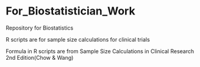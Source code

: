 # For_Biostatistician_Work
Repository for Biostatistics 

R scripts are for sample size calculations for clinical trials 

Formula in R scripts are from Sample Size Calculations in Clinical Research 2nd Edition(Chow & Wang) 
